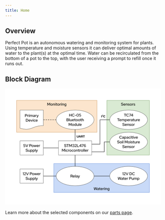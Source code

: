 ```yaml
---
title: Home
---
```


## Overview

Perfect Pot is an autonomous watering and monitoring system for plants. Using temperature and moisture sensors it can deliver optimal amounts of water to the plant(s) at the optimal time. Water can be recirculated from the bottom of a pot to the top, with the user receiving a prompt to refill once it runs out.

## Block Diagram

![block diagram](images/blockDiagram.png)

Learn more about the selected components on our [parts page](https://perfect-pot.github.io/parts.html).
